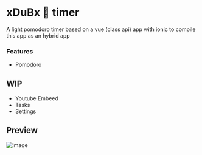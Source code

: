 # xDuBx 🍅 timer

A light pomodoro timer based on a vue (class api) app with ionic to compile this app as an hybrid app

### Features

- Pomodoro

## WIP

- Youtube Embeed
- Tasks
- Settings

## Preview

![image](./doc/assets/preview.png "Preview")
